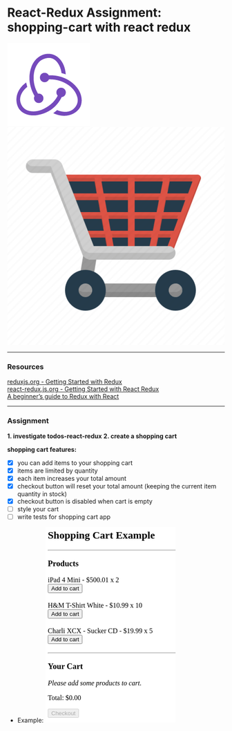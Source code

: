 # React-Redux Assignment: shopping-cart with react redux

![alt text](./logo192.png 'logo')
![alt text](./cart.png 'cart')

---

### Resources

[reduxjs.org - Getting Started with Redux](https://redux.js.org/introduction/getting-started) \
[react-redux.js.org - Getting Started with React Redux](https://react-redux.js.org/introduction/getting-started) \
[A beginner’s guide to Redux with React](https://medium.com/@bretcameron/a-beginners-guide-to-redux-with-react-50309ae09a14)

---

### Assignment

**1. investigate todos-react-redux**
**2. create a shopping cart**

**shopping cart features:**

- [x] you can add items to your shopping cart
- [x] items are limited by quantity
- [x] each item increases your total amount
- [x] checkout button will reset your total amount (keeping the current item quantity in stock)
- [x] checkout button is disabled when cart is empty
- [ ] style your cart
- [ ] write tests for shopping cart app

* Example:
  ![alt text](./redux_asignment.png 'Shopping Cart Example')
